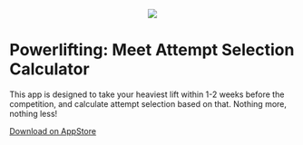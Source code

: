 <p align="center"><img src="https://raw.githubusercontent.com/wajeht/ios_powerlifting_meet_attempt_selection_calculator/master/screenshot.png"></p>

# Powerlifting: Meet Attempt Selection Calculator
This app is designed to take your heaviest lift within 1-2 weeks before the competition, and calculate attempt selection based on that. Nothing more, nothing less!

[Download on AppStore](https://play.google.com/store/apps/details?id=com.jawstrength.powerliftingattemptselectioncalculator)<br>


